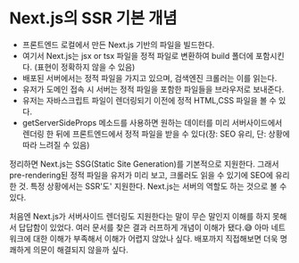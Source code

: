 # Next.js의 SSR 기본 개념

- 프론트엔드 로컬에서 만든 Next.js 기반의 파일을 빌드한다.
- 여기서 Next.js는 jsx or tsx 파일을 정적 파일로 변환하여 build 폴더에 포함시킨다. (표현이 정확하지 않을 수 있음)
- 배포된 서버에서는 정적 파일을 가지고 있으며, 검색엔진 크롤러는 이를 읽는다.
- 유저가 도메인 접속 시 서버는 정적 파일을 포함한 파일들을 브라우저로 보내준다.
- 유저는 자바스크립트 파일이 렌더링되기 이전에 정적 HTML,CSS 파일을 볼 수 있다.
- getServerSideProps 메소드를 사용하면 원하는 데이터를 미리 서버사이드에서 렌더링 한 뒤에
  프론트엔드에서 정적 파일을 받을 수 있다(장: SEO 유리, 단: 상황에 따라 느려질 수 있음)

정리하면 Next.js는 SSG(Static Site Generation)를 기본적으로 지원한다. 그래서
pre-rendering된 정적 파일을 유저가 미리 보고, 크롤러도 읽을 수 있기에 SEO에 유리한 것.
특정 상황에서는 SSR'도' 지원한다. Next.js는 서버의 역할도 하는 것으로 볼 수 있다.

처음엔 Next.js가 서버사이드 렌더링도 지원한다는 말이 무슨 말인지 이해를 하지 못해서
답답함이 있었다. 여러 문서를 찾은 결과 러프하게 개념이 이해가 됐다.😅 아마 네트워크에
대한 이해가 부족해서 이해가 어렵지 않았나 싶다. 배포까지 직접해보면 더욱 명쾌하게 의문이 해결되지 않을까 싶다.
